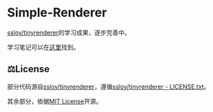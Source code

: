# Simple-Renderer

[ssloy/tinyrenderer](https://github.com/ssloy/tinyrenderer/wiki)的学习成果，逐步完善中。

学习笔记可以在[这里](https://direct5dom.github.io/categories/TinyRenderer%E5%AD%A6%E4%B9%A0%E7%AC%94%E8%AE%B0/)找到。

## ⚖️License

部分代码源自[ssloy/tinyrenderer](https://github.com/ssloy/tinyrenderer)，遵循[ssloy/tinyrenderer - LICENSE.txt](https://github.com/ssloy/tinyrenderer/blob/master/LICENSE.txt)。

其余部分，依据[MIT License](./LICENSE)开源。